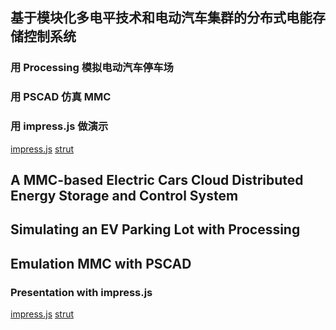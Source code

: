 ## 基于模块化多电平技术和电动汽车集群的分布式电能存储控制系统

### 用 Processing 模拟电动汽车停车场

### 用 PSCAD 仿真 MMC 

### 用 impress.js 做演示
[impress.js](https://github.com/bartaz/impress.js)
[strut](http://tantaman.com/Strut/dist/index.html)



## A MMC-based Electric Cars Cloud Distributed Energy Storage and Control System

## Simulating an EV Parking Lot with Processing

## Emulation MMC with PSCAD

### Presentation with impress.js
[impress.js](https://github.com/bartaz/impress.js)
[strut](http://tantaman.com/Strut/dist/index.html)